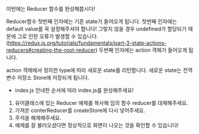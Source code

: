 이번에는 Reducer 함수를 완성해봅시다!

Reducer함수 첫번째 인자에는 기존 state가 들어오게 됩니다.
첫번째 인자에는 default value를 꼭 설정해주셔야 합니다!
그렇지 않을 경우 undefined가 할당되기 때문에 그로 인한 오류가 발생할 수 있습니다.
(https://redux.js.org/tutorials/fundamentals/part-3-state-actions-reducers#creating-the-root-reducer)
두번째 인자에는 action 객체가 들어오게 됩니다.

action 객체에서 정의한 type에 따라 새로운 state를 리턴합니다.
새로운 state는 전역 변수 저장소 Store에 저장되게 됩니다.

- index.js
  안내한 순서에 따라 index.js를 완성해주세요!

1. 유어클래스에 있는 Reducer 예제를 복사해 임의 함수 reducer를
   대체해주세요.
2. 가져온 conterReducer를 createStore에 다시 넣어주세요.
3. 주석을 해제해주세요.
4. 예제를 잘 불러오셨다면 정상적으로 화면이 나오는 것을 확인할 수 있습니다!
